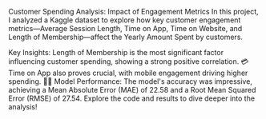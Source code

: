 Customer Spending Analysis: Impact of Engagement Metrics
In this project, I analyzed a Kaggle dataset to explore how key customer engagement metrics—Average Session Length, Time on App, Time on Website, and Length of Membership—affect the Yearly Amount Spent by customers.

Key Insights:
Length of Membership is the most significant factor influencing customer spending, showing a strong positive correlation. 💳
Time on App also proves crucial, with mobile engagement driving higher spending. 📱✨
Model Performance:
The model's accuracy was impressive, achieving a Mean Absolute Error (MAE) of 22.58 and a Root Mean Squared Error (RMSE) of 27.54.
Explore the code and results to dive deeper into the analysis!

